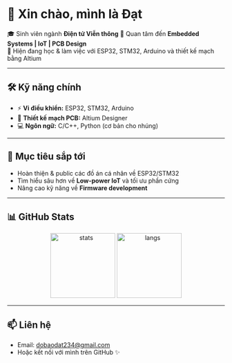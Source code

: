 # 👋 Xin chào, mình là Đạt  

🎓 Sinh viên ngành **Điện tử Viễn thông** 
🔧 Quan tâm đến **Embedded Systems | IoT | PCB Design**  
🌱 Hiện đang học & làm việc với ESP32, STM32, Arduino và thiết kế mạch bằng Altium  

---

## 🛠️ Kỹ năng chính
- ⚡ **Vi điều khiển:** ESP32, STM32, Arduino  
- 📐 **Thiết kế mạch PCB:** Altium Designer  
- 💻 **Ngôn ngữ:** C/C++, Python (cơ bản cho nhúng)  
 
---

## 🚀 Mục tiêu sắp tới
- Hoàn thiện & public các đồ án cá nhân về ESP32/STM32  
- Tìm hiểu sâu hơn về **Low-power IoT** và tối ưu phần cứng  
- Nâng cao kỹ năng về **Firmware development**  

---

## 📊 GitHub Stats
<p align="center">
  <img src="https://github-readme-stats.vercel.app/api?username=YOUR_USERNAME&show_icons=true&theme=radical" alt="stats" height="150"/>
  <img src="https://github-readme-stats.vercel.app/api/top-langs/?username=YOUR_USERNAME&layout=compact&theme=radical" alt="langs" height="150"/>
</p>

---

## 📫 Liên hệ
- Email: dobaodat234@gmail.com
- Hoặc kết nối với mình trên GitHub ✨  
